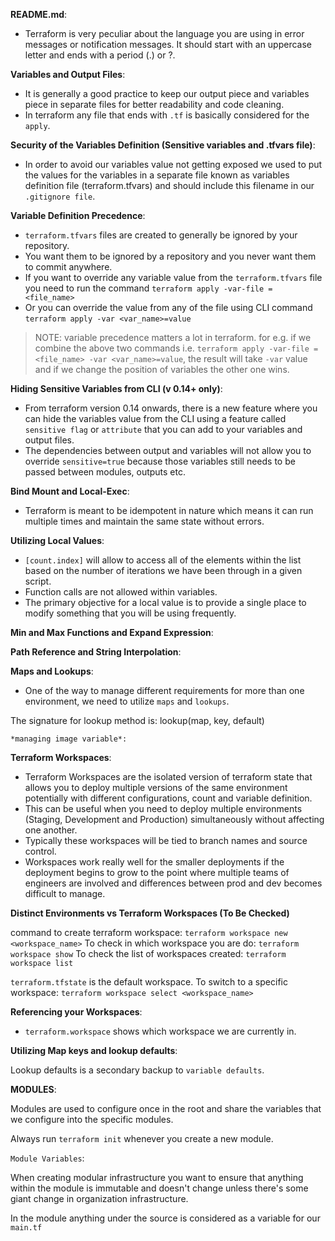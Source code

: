 **README.md**:


- Terraform is very peculiar about the language you are using in error messages or notification messages. It should start with an uppercase letter and ends with a period (.) or ?.


**Variables and Output Files**:

- It is generally a good practice to keep our output piece and variables piece in separate files for better readability and code cleaning.
- In terraform any file that ends with `.tf` is basically considered for the `apply`.


**Security of the Variables Definition (Sensitive variables and .tfvars file)**:

- In order to avoid our variables value not getting exposed we used to put the values for the variables in a separate file known as variables definition file (terraform.tfvars) and should include this filename in our `.gitignore file`.


**Variable Definition Precedence**:

- `terraform.tfvars` files are created to generally be ignored by your repository. 
- You want them to be ignored by a repository and you never want them to commit anywhere.
- If you want to override any variable value from the `terraform.tfvars` file you need to run the command `terraform apply -var-file = <file_name>`
- Or you can override the value from any of the file using CLI command `terraform apply -var <var_name>=value`

> NOTE: variable precedence matters a lot in terraform. for e.g. if we combine the above two commands i.e.
`terraform apply -var-file = <file_name> -var <var_name>=value`, the result will take `-var` value and if we change the position of variables the other one wins.


**Hiding Sensitive Variables from CLI (v 0.14+ only)**:

- From terraform version 0.14 onwards, there is a new feature where you can hide the variables value from the CLI using a feature called `sensitive flag` or `attribute` that you can add to your variables
 and output files.
- The dependencies between output and variables will not allow you to override `sensitive=true` because those variables still needs to be passed between modules, outputs etc.


**Bind Mount and Local-Exec**:

- Terraform is meant to be idempotent in nature which means it can run multiple times and maintain the same state without errors.


**Utilizing Local Values**:

- `[count.index]` will allow to access all of the elements within the list based on the number of iterations we have been through in a given script.
- Function calls are not allowed within variables.
- The primary objective for a local value is to provide a single place to modify something that you will be using frequently.


**Min and Max Functions and Expand Expression**:


**Path Reference and String Interpolation**:


**Maps and Lookups**:

- One of the way to manage different requirements for more than one environment, we need to utilize `maps` and `lookups`.

The signature for lookup method is: lookup(map, key, default)

    *managing image variable*:


**Terraform Workspaces**:
- Terraform Workspaces are the isolated version of terraform state that allows you to deploy multiple versions of the same environment potentially with different configurations, count and variable definition. 
- This can be useful when you need to deploy multiple environments (Staging, Development and Production) simultaneously without affecting one another.
- Typically these workspaces will be tied to branch names and source control.
- Workspaces work really well for the smaller deployments if the deployment begins to grow to the point where multiple teams of engineers are involved and differences between prod and dev becomes difficult to manage.

 **Distinct Environments vs Terraform Workspaces (To Be Checked)**

command to create terraform workspace: `terraform workspace new <workspace_name>`
To check in which workspace you are do: `terraform workspace show`
To check the list of workspaces created: `terraform workspace list`

`terraform.tfstate` is the default workspace.
To switch to a specific workspace: `terraform workspace select <workspace_name>`


**Referencing your Workspaces**:
- `terraform.workspace` shows which workspace we are currently in.


**Utilizing Map keys and lookup defaults**:

Lookup defaults is a secondary backup to `variable defaults`.


**MODULES**:

Modules are used to configure once in the root and share the variables that we configure into the specific modules.

Always run `terraform init` whenever you create a new module.

`Module Variables`:

When creating modular infrastructure you want to ensure that anything within the module is immutable and doesn't change unless there's some giant change in organization
infrastructure.

In the module anything under the source is considered as a variable for our `main.tf`
